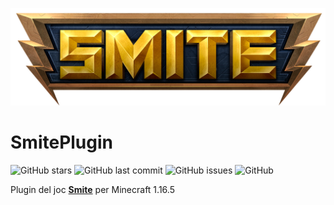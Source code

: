 <!-- README escrit a partir d'aquest artícle: https://towardsdatascience.com/how-to-write-an-awesome-readme-68bf4be91f8b -->
<!-- Add banner here -->
![Banner](smite-logo.png)

# SmitePlugin

<!-- Add buttons here -->

![GitHub stars](https://img.shields.io/github/stars/Arini11/Smite-Plugin-1.16.5)
![GitHub last commit](https://img.shields.io/github/last-commit/Arini11/Smite-Plugin-1.16.5)
![GitHub issues](https://img.shields.io/github/issues-raw/Arini11/Smite-Plugin-1.16.5)
![GitHub](https://img.shields.io/github/license/Arini11/Smite-Plugin-1.16.5)

<!-- Describe your project in brief -->

Plugin del joc [**Smite**](https://smitegame.com/) per Minecraft 1.16.5

<!-- Per fer:
The best dimensions for the banner is **1280x650px**. You could also use this for social preview of your repo.

![Tweet](https://img.shields.io/twitter/url?style=flat-square&logo=twitter&url=https%3A%2F%2Fnavendu.me%2Fnsfw-filter%2Findex.html): This is not essential but it is a cool way to let others know about your project! Clicking this button automatically opens twitter and writes a tweet about your project and link to it. All the user has to do is to click tweet. Isn't that neat?
-->
<!--
# Demo-Preview
<- Add a demo for your project ->

After you have written about your project, it is a good idea to have a demo/preview(**video/gif/screenshots** are good options) of your project so that people can know what to expect in your project. You could also add the demo in the previous section with the product description.

Here is a random GIF as a placeholder.

![Random GIF](https://media.giphy.com/media/ZVik7pBtu9dNS/giphy.gif)

# Table of contents

After you have introduced your project, it is a good idea to add a **Table of contents** or **TOC** as **cool** people say it. This would make it easier for people to navigate through your README and find exactly what they are looking for.

Here is a sample TOC(*wow! such cool!*) that is actually the TOC for this README.

- [Project Title](#project-title)
- [Demo-Preview](#demo-preview)
- [Table of contents](#table-of-contents)
- [Installation](#installation)
- [Usage](#usage)
- [Development](#development)
- [Contribute](#contribute)
    - [Sponsor](#sponsor)
    - [Adding new features or fixing bugs](#adding-new-features-or-fixing-bugs)
- [License](#license)
- [Footer](#footer)

# Installation
[(Back to top)](#table-of-contents)

*You might have noticed the **Back to top** button(if not, please notice, it's right there!). This is a good idea because it makes your README **easy to navigate.*** 

The first one should be how to install(how to generally use your project or set-up for editing in their machine).

This should give the users a concrete idea with instructions on how they can use your project repo with all the steps.

Following this steps, **they should be able to run this in their device.**

A method I use is after completing the README, I go through the instructions from scratch and check if it is working.

Here is a sample instruction:

To use this project, first clone the repo on your device using the command below:

```git init```

```git clone https://github.com/navendu-pottekkat/nsfw-filter.git```

# Usage
[(Back to top)](#table-of-contents)

This is optional and it is used to give the user info on how to use the project after installation. This could be added in the Installation section also.

# Development
[(Back to top)](#table-of-contents)

This is the place where you give instructions to developers on how to modify the code.

You could give **instructions in depth** of **how the code works** and how everything is put together.

You could also give specific instructions to how they can setup their development environment.

Ideally, you should keep the README simple. If you need to add more complex explanations, use a wiki. Check out [this wiki](https://github.com/navendu-pottekkat/nsfw-filter/wiki) for inspiration.

# Contribute
[(Back to top)](#table-of-contents)

This is where you can let people know how they can **contribute** to your project. Some of the ways are given below.

Also this shows how you can add subsections within a section.

### Sponsor
[(Back to top)](#table-of-contents)

Your project is gaining traction and it is being used by thousands of people(***with this README there will be even more***). Now it would be a good time to look for people or organisations to sponsor your project. This could be because you are not generating any revenue from your project and you require money for keeping the project alive.

You could add how people can sponsor your project in this section. Add your patreon or GitHub sponsor link here for easy access.

A good idea is to also display the sponsors with their organisation logos or badges to show them your love!(*Someday I will get a sponsor and I can show my love*)

### Adding new features or fixing bugs
[(Back to top)](#table-of-contents)

This is to give people an idea how they can raise issues or feature requests in your projects. 

You could also give guidelines for submitting and issue or a pull request to your project.

Personally and by standard, you should use a [issue template](https://github.com/navendu-pottekkat/nsfw-filter/blob/master/ISSUE_TEMPLATE.md) and a [pull request template](https://github.com/navendu-pottekkat/nsfw-filter/blob/master/PULL_REQ_TEMPLATE.md)(click for examples) so that when a user opens a new issue they could easily format it as per your project guidelines.

You could also add contact details for people to get in touch with you regarding your project.

# License
[(Back to top)](#table-of-contents)

[GNU General Public License version 3](https://opensource.org/licenses/GPL-3.0)

# Footer
[(Back to top)](#table-of-contents)

Let's also add a footer because I love footers and also you **can** use this to convey important info.

Let's make it an image because by now you have realised that multimedia in images == cool(*please notice the subtle programming joke).

So that is it... You have completed your training young grasshopper. Now it is time for you to use this ideas for your projects.

Don't forget your **README Sensei**(*cool twitter handle idea*) when your project takes off with your **Awesome README**.

Leave a star in GitHub, give a clap in Medium and share this guide if you found this helpful.

**Now folks, the moment you've all been waiting for! The footer!**
***[Audible gasp]***

<- Add the footer here ->

![Footer](https://github.com/navendu-pottekkat/awesome-readme/blob/master/fooooooter.png)
# SmitePlugin
# Smite Plugin Minecraft [En procés...]
Plugin Smite per Minecraft 1.16.5
# Seguiment actualitzacions YouTube
https://www.youtube.com/channel/UC7wRVtfHzDwSuL1DJ5qy9Ag
# Comandos
## Teams
 - /teams create *equip1* 
 - /teams delete *equip1* 
 - /teams join *jugador1  equip1* 
 - /teams leave *jugador1 equip1*
 - /teams list
## Skulls
 - /skull 
 - /skull *jugador1*
# Disseny codi
![Diagrama plugin uhc](imatge-github-diagrama-plugin-uhc.png)
-->
